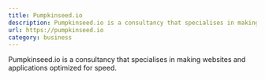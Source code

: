 ```yaml
---
title: Pumpkinseed.io
description: Pumpkinseed.io is a consultancy that specialises in making websites and applications optimized for speed.
url: https://pumpkinseed.io
category: business
---
```


Pumpkinseed.io is a consultancy that specialises in making websites and applications optimized for speed.
